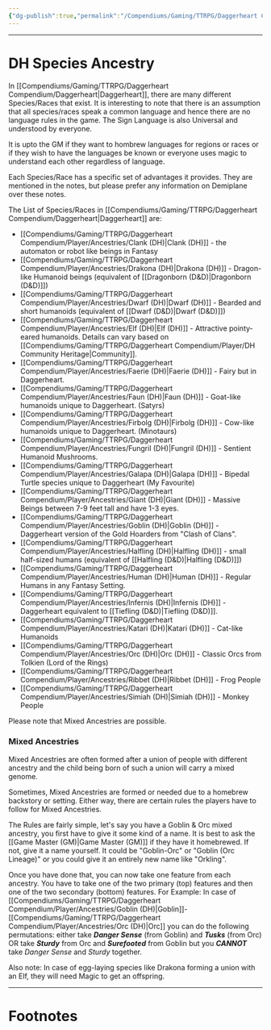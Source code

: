 ```yaml
---
{"dg-publish":true,"permalink":"/Compendiums/Gaming/TTRPG/Daggerheart Compendium/Player/Ancestries/DH Species Ancestry/","tags":["TTRPG"]}
---
```



---
# DH Species Ancestry
In [[Compendiums/Gaming/TTRPG/Daggerheart Compendium/Daggerheart\|Daggerheart]], there are many different Species/Races that exist. It is interesting to note that there is an assumption that all species/races speak a common language and hence there are no language rules in the game. The Sign Language is also Universal and understood by everyone.

It is upto the GM if they want to hombrew languages for regions or races or if they wish to have the languages be known or everyone uses magic to understand each other regardless of language.

Each Species/Race has a specific set of advantages it provides. They are mentioned in the notes, but please prefer any information on Demiplane over these notes.

The List of Species/Races in [[Compendiums/Gaming/TTRPG/Daggerheart Compendium/Daggerheart\|Daggerheart]] are:
- [[Compendiums/Gaming/TTRPG/Daggerheart Compendium/Player/Ancestries/Clank (DH)\|Clank (DH)]] - the automaton or robot like beings in Fantasy
- [[Compendiums/Gaming/TTRPG/Daggerheart Compendium/Player/Ancestries/Drakona (DH)\|Drakona (DH)]] - Dragon-like Humanoid beings (equivalent of [[Dragonborn (D&D)\|Dragonborn (D&D)]])
- [[Compendiums/Gaming/TTRPG/Daggerheart Compendium/Player/Ancestries/Dwarf (DH)\|Dwarf (DH)]] - Bearded and short humanoids (equivalent of [[Dwarf (D&D)\|Dwarf (D&D)]])
- [[Compendiums/Gaming/TTRPG/Daggerheart Compendium/Player/Ancestries/Elf (DH)\|Elf (DH)]] - Attractive pointy-eared humanoids. Details can vary based on [[Compendiums/Gaming/TTRPG/Daggerheart Compendium/Player/DH Community Heritage\|Community]].
- [[Compendiums/Gaming/TTRPG/Daggerheart Compendium/Player/Ancestries/Faerie (DH)\|Faerie (DH)]] - Fairy but in Daggerheart.
- [[Compendiums/Gaming/TTRPG/Daggerheart Compendium/Player/Ancestries/Faun (DH)\|Faun (DH)]] - Goat-like humanoids unique to Daggerheart. (Satyrs)
- [[Compendiums/Gaming/TTRPG/Daggerheart Compendium/Player/Ancestries/Firbolg (DH)\|Firbolg (DH)]] - Cow-like humanoids unique to Daggerheart. (Minotaurs)
- [[Compendiums/Gaming/TTRPG/Daggerheart Compendium/Player/Ancestries/Fungril (DH)\|Fungril (DH)]] - Sentient Humanoid Mushrooms.
- [[Compendiums/Gaming/TTRPG/Daggerheart Compendium/Player/Ancestries/Galapa (DH)\|Galapa (DH)]] - Bipedal Turtle species unique to Daggerheart (My Favourite)
- [[Compendiums/Gaming/TTRPG/Daggerheart Compendium/Player/Ancestries/Giant (DH)\|Giant (DH)]] - Massive Beings between 7-9 feet tall and have 1-3 eyes. 
- [[Compendiums/Gaming/TTRPG/Daggerheart Compendium/Player/Ancestries/Goblin (DH)\|Goblin (DH)]] - Daggerheart version of the Gold Hoarders from "Clash of Clans".
- [[Compendiums/Gaming/TTRPG/Daggerheart Compendium/Player/Ancestries/Halfling (DH)\|Halfling (DH)]] - small half-sized humans (equivalent of [[Halfling (D&D)\|Halfling (D&D)]])
- [[Compendiums/Gaming/TTRPG/Daggerheart Compendium/Player/Ancestries/Human (DH)\|Human (DH)]] - Regular Humans in any Fantasy Setting.
- [[Compendiums/Gaming/TTRPG/Daggerheart Compendium/Player/Ancestries/Infernis (DH)\|Infernis (DH)]] - Daggerheart equivalent to [[Tiefling (D&D)\|Tiefling (D&D)]].
- [[Compendiums/Gaming/TTRPG/Daggerheart Compendium/Player/Ancestries/Katari (DH)\|Katari (DH)]] - Cat-like Humanoids 
- [[Compendiums/Gaming/TTRPG/Daggerheart Compendium/Player/Ancestries/Orc (DH)\|Orc (DH)]] - Classic Orcs from Tolkien (Lord of the Rings)
- [[Compendiums/Gaming/TTRPG/Daggerheart Compendium/Player/Ancestries/Ribbet (DH)\|Ribbet (DH)]] - Frog People
- [[Compendiums/Gaming/TTRPG/Daggerheart Compendium/Player/Ancestries/Simiah (DH)\|Simiah (DH)]] - Monkey People

Please note that Mixed Ancestries are possible.
### Mixed Ancestries
Mixed Ancestries are often formed after a union of people with different ancestry and the child being born of such a union will carry a mixed genome.

Sometimes, Mixed Ancestries are formed or needed due to a homebrew backstory or setting.
Either way, there are certain rules the players have to follow for Mixed Ancestries.

The Rules are fairly simple, let's say you have a Goblin & Orc mixed ancestry, you first have to give it some kind of a name.
It is best to ask the [[Game Master (GM)\|Game Master (GM)]] if they have it homebrewed. If not, give it a name yourself. It could be "Goblin-Orc" or "Goblin (Orc Lineage)" or you could give it an entirely new name like "Orkling".

Once you have done that, you can now take one feature from each ancestry. You have to take one of the two primary (top) features and then one of the two secondary (bottom) features. 
For Example: In case of [[Compendiums/Gaming/TTRPG/Daggerheart Compendium/Player/Ancestries/Goblin (DH)\|Goblin]]-[[Compendiums/Gaming/TTRPG/Daggerheart Compendium/Player/Ancestries/Orc (DH)\|Orc]] you can do the following permutations: either take ***Danger Sense*** (from Goblin) and ***Tusks*** (from Orc) OR take ***Sturdy*** from Orc and ***Surefooted*** from Goblin but you ***CANNOT*** take _Danger Sense_ and _Sturdy_ together.

Also note:
In case of egg-laying species like Drakona forming a union with an Elf, they will need Magic to get an offspring.

---
# Footnotes